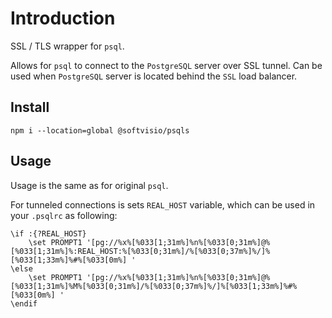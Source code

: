 # Introduction

SSL / TLS wrapper for `psql`.

Allows for `psql` to connect to the `PostgreSQL` server over SSL tunnel. Can be used when `PostgreSQL` server is located behind the `SSL` load balancer.

## Install

```shell
npm i --location=global @softvisio/psqls
```

## Usage

Usage is the same as for original `psql`.

For tunneled connections is sets `REAL_HOST` variable, which can be used in your `.psqlrc` as following:

```text
\if :{?REAL_HOST}
    \set PROMPT1 '[pg://%x%[%033[1;31m%]%n%[%033[0;31m%]@%[%033[1;31m%]%:REAL_HOST:%[%033[0;31m%]/%[%033[0;37m%]%/]%[%033[1;33m%]%#%[%033[0m%] '
\else
    \set PROMPT1 '[pg://%x%[%033[1;31m%]%n%[%033[0;31m%]@%[%033[1;31m%]%M%[%033[0;31m%]/%[%033[0;37m%]%/]%[%033[1;33m%]%#%[%033[0m%] '
\endif
```
